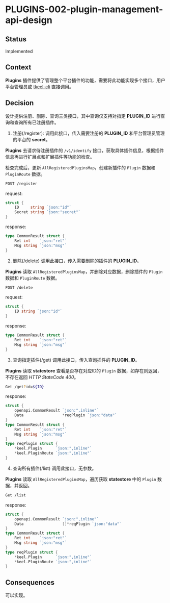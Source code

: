 # PLUGINS-002-plugin-management-api-design

## Status
Implemented

## Context
**Plugins** 插件提供了管理整个平台插件的功能，需要将此功能实现多个接口，用户平台管理员或 [tkeel-cli](https://github.com/tkeel-io/cli#keel-cli) 直接调用。

## Decision
设计提供注册、删除、查询三类接口，其中查询仅支持对指定 **PLUGIN_ID** 进行查询和查询所有已注册插件。

1. 注册(/register):
调用此接口，传入需要注册的 **PLUGIN_ID** 和平台管理员管理的平台的 **secret**。

**Plugins** 去请求待注册插件的 `/v1/identify` 接口，获取具体插件信息，根据插件信息再进行扩展点和扩展插件等功能的检查。

检查完成后，更新 `AllRegisteredPluginsMap`，创建新插件的 `Plugin` 数据和 `PluginRoute` 数据。

```bash
POST /register
```

request:
```go
struct {
	ID     string `json:"id"`
	Secret string `json:"secret"`
}
```

response:
```go
type CommonResult struct {
	Ret int    `json:"ret"`
	Msg string `json:"msg"`
}
```

2. 删除(/delete)
调用此接口，传入需要删除的插件的 **PLUGIN_ID**。

**Plugins** 读取 `AllRegisteredPluginsMap`，并删除对应数据，删除插件的 `Plugin` 数据和 `PluginRoute` 数据。

```bash
POST /delete
```

request:
```go
struct {
	ID string `json:"id"`
}
```
response:
```go
type CommonResult struct {
	Ret int    `json:"ret"`
	Msg string `json:"msg"`
}
```

3. 查询指定插件(/get)
调用此接口，传入查询插件的 **PLUGIN_ID**。

**Plugins** 读取 **statestore** 查看是否存在对应ID的 `Plugin` 数据，如存在则返回，不存在返回 *HTTP StateCode 400*。

```bash
Get /get?id=${ID}
```

response:
```go
struct {
	openapi.CommonResult `json:",inline"`
	Data                 *reqPlugin `json:"data"`
}
type CommonResult struct {
	Ret int    `json:"ret"`
	Msg string `json:"msg"`
}
type reqPlugin struct {
	*keel.Plugin      `json:",inline"`
	*keel.PluginRoute `json:",inline"`
}
```

4. 查询所有插件(/list)
调用此接口，无参数。

**Plugins** 读取 `AllRegisteredPluginsMap`，遍历获取 **statestore** 中的 `Plugin` 数据，并返回。

```bash
Get /list
```

response:
```go
struct {
	openapi.CommonResult `json:",inline"`
	Data                 []*reqPlugin `json:"data"`
}
type CommonResult struct {
	Ret int    `json:"ret"`
	Msg string `json:"msg"`
}
type reqPlugin struct {
	*keel.Plugin      `json:",inline"`
	*keel.PluginRoute `json:",inline"`
}
```

## Consequences
可以实现。